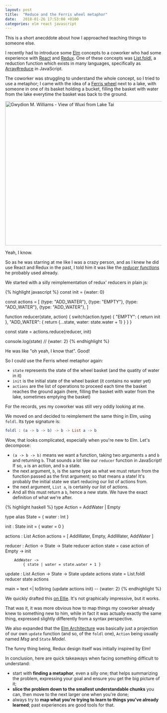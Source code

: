 ```yaml
---
layout: post
title:  "Reduce and the Ferris wheel metaphor"
date:   2018-01-26 17:53:00 +0100
categories: elm react javascript
---
```


This is a short anecddote about how I approached teaching things to someone else.

I recently had to introduce some [Elm] concepts to a coworker who had some experience with [React] and [Redux]. One of these concepts was [List.foldl], a reduction function which exists in many languages, specifically as [Array#reduce] in JavaScript.

The coworker was struggling to understand the whole concept, so I tried to use a metaphor; I came with the idea of a [Ferris wheel] next to a lake, with someone in one of its basket holding a bucket, filling the basket with water from the lake everytime the basket was back to the ground.

<a href="https://www.flickr.com/photos/45909111@N00/3812448452/in/photolist-6NTPpE-6NTN6S-8VeQqf-6NTMNw-fmHhYZ-fmHg7k-atTbFs-8VeK2S-atQvRT-6NTKw1-aUDvNP-7dfSYz-2XhKZV-fmXsCG-fmXscE-4sTcSG-8VeBij-fmHhsP-wMJMfg-wuBR7h-wuKc1H-wuBTjf-vQdnbN-wMeCvV-wMJKda-NoBSUY-NvJoFw-MAWVsx-NoBSPC-NoBSxL-NvJoKE-NoBSJY-NvJoFb-NoBSFw-NvJoBJ-MAWP4F-NvJqem-MAWvqe-NvJoHW-MAWv1M-NvJoMd-MAWvcP-vQmVTV-NyVKgD-wuKeKk-wuKdhF-wuBQ57-8VePww-8VbGbk-8Vbz14/" title="Gwydion M. Williams - View of Wuxi from Lake Tai">
    <img src="https://farm3.staticflickr.com/2509/3812448452_c6ecd0424f_z.jpg"
    width="640" height="463" alt="Gwydion M. Williams - View of Wuxi from Lake Tai">
</a>

Yeah, I know.

So as he was starring at me like I was a crazy person, and as I knew he did use React and Redux in the past, I told him it was like the [*reducer functions*](https://redux.js.org/docs/basics/Reducers.html) he probably used already.

We started with a silly reimplementation of redux' reducers in plain js:

{% highlight javascript %}
const init = {water: 0}

const actions = [
    {type: "ADD_WATER"},
    {type: "EMPTY"},
    {type: "ADD_WATER"},
    {type: "ADD_WATER"},
]

function reducer(state, action) {
    switch(action.type) {
        "EMPTY": {
            return init
        },
        "ADD_WATER": {
            return {...state, water: state.water + 1}
        }
    }
}

const state = actions.reduce(reducer, init)

console.log(state) // {water: 2}
{% endhighlight %}

He was like "oh yeah, I know that". Good!

So I could use the Ferris wheel metaphor again:

- `state` represents the state of the wheel basket (and the quatity of water in it)
- `init` is the initial state of the wheel basket (it contains no water yet)
- `actions` are the list of operations to proceed each time the basket reaches the ground again (here, filling the basket with water from the lake, sometimes emptying the basket)

For the records, yes my coworker was still very oddly looking at me.

We moved on and decided to reimplement the same thing in Elm, using `foldl`. Its type signature is:

```elm
foldl : (a -> b -> b) -> b -> List a -> b
```

Wow, that looks complicated, especially when you're new to Elm. Let's decompose:

- `(a -> b -> b)` means we want a function, taking two arguments `a` and `b` and returning `b`. That sounds a lot like our `reducer` function in JavaScript! If so, `a` is an action, and `b` a state.
- the next argument, `b`, is the same type as what we must return from the function passed as the first argument; so that means a state! It's probably the initial state we start reducing our list of actions from.
- the next argument, `List a`, is certainly our list of actions.
- And all this must return a `b`, hence a new state. We have the exact definition of what we're after.

{% highlight haskell %}
type Action
    = AddWater
    | Empty

type alias State =
    { water : Int }

init : State
init =
    { water = 0 }

actions : List Action
actions =
    [ AddWater, Empty, AddWater, AddWater ]

reducer : Action -> State -> State
reducer action state =
    case action of
        Empty ->
            init

        AddWater ->
            { state | water = state.water + 1 }

update : List Action -> State -> State
update actions state =
    List.foldl reducer state actions

main =
    text <| toString (update actions init) -- {water: 2}
{% endhighlight %}

We quickly drafted this [on Ellie](https://ellie-app.com/kL3dJS7Gta1/2). It's not graphically impressive, but it works.

That was it, it was more obvious how to map things my coworker already knew to something new to him, while in fact it was actually exactly the same thing, expressed slightly differently from a syntax perspective.

We also expanded that the [Elm Architecture] was basically just a projection of our own `update` function (and so, of the `foldl` one), `Action` being usually named *Msg* and `State` *Model*.

The funny thing being, Redux design itself was initially inspired by Elm!

In conclusion, here are quick takeaways when facing something difficult to understand:

- start with **finding a metaphor**, even a silly one; that helps summarizing the problem, expressing your goal and ensure you get the big picture of it;
- **slice the problem down to the smallest understandable chunks** you can, then move to the next larger one when you're done;
- always try to **map what you're trying to learn to things you've already learned**; past experiences are good tools for that.

[Array#reduce]: https://developer.mozilla.org/en-US/docs/Web/JavaScript/Reference/Global_Objects/Array/reduce
[Elm]: http://elm-lang.org/
[Elm Architecture]: https://guide.elm-lang.org/architecture/
[Ferris wheel]: https://en.wikipedia.org/wiki/Ferris_wheel
[List.foldl]: http://package.elm-lang.org/packages/elm-lang/core/latest/List#foldl
[React]: https://reactjs.org/
[Redux]: https://redux.js.org/
